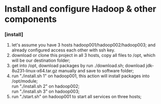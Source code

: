# Install and configure Hadoop & other components

### [install]
1. let's assume you have 3 hosts  hadoop001/hadoop002/hadoop003; 
and already configured access each other with ssh key.
2. download or clone this project in all 3 hosts, copy all files to /opt, which will be our destination folder; 
3. get into /opt, download packages by run ./download.sh;
download jdk-8u231-linux-x64.tar.gz manually and save to software folder;
4. run "./install.sh 1" on hadoop001, this action will install packages into /opt/module; <br/>
   run "./install.sh 2" on hadoop002;<br/>
   run "./install.sh 3" on hadoop003;<br/>
5. run "./start.sh" on hadoop001 to start all services on three hosts;
